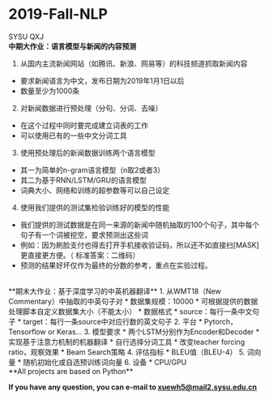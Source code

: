 # 2019-Fall-NLP
SYSU QXJ
<br/>
**中期大作业：语言模型与新闻的内容预测**
1. 从国内主流新闻网站（如腾讯、新浪、网易等）的科技频道抓取新闻内容
  * 要求新闻语言为中文，发布日期为2019年1月1日以后
  * 数量至少为1000条
2. 对新闻数据进行预处理（分句、分词、去噪）
  * 在这个过程中同时要完成建立词表的工作
  * 可以使用已有的一些中文分词工具
3. 使用预处理后的新闻数据训练两个语言模型
  * 其一为简单的n-gram语言模型（n取2或者3）
  * 其二为基于RNN/LSTM/GRU的语言模型
  * 词典大小、网络和训练的超参数等可以自己设定
4. 使用我们提供的测试集检验训练好的模型的性能
  * 我们提供的测试数据是在同一来源的新闻中随机抽取的100个句子，其中每个句子有一个词被挖空，要求预测出这些词
  * 例如：因为刷脸支付也得去打开手机接收验证码，所以还不如直接扫[MASK]更直接更方便。（ 标准答案：二维码）
  * 预测的结果好坏仅作为最终的分数的参考，重点在实验过程。
<br/>
**期末大作业：基于深度学习的中英机器翻译**
1. 从WMT18（New Commentary）中抽取的中英句子对
  * 数据集规模：10000
  * 可根据提供的数据处理脚本自定义数据集大小（不能太小）
  * 数据格式
    * source：每行一条中文句子
    * target：每行一条source中对应行数的英文句子
2. 平台
  * Pytorch，Tensorflow or Keras...
3. 模型要求
  * 两个LSTM分别作为Encoder和Decoder
  * 实现基于注意力机制的机器翻译
  * 自行选择分词工具
  * 改变teacher forcing ratio，观察效果
  * Beam Search策略
4. 评估指标
  * BLEU值（BLEU-4）
5. 词向量
  * 随机初始化或自选预训练词向量
6. 设备
  * CPU/GPU
<br/>
**All projects are based on Python**

**If you have any question, you can e-mail to xuewh5@mail2.sysu.edu.cn**
